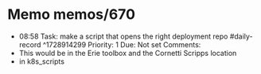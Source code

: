 # Memo memos/670
- 08:58 Task: make a script that opens the right deployment repo #daily-record ^1728914299
Priority: 1
Due: Not set
Comments:
- This would be in the Erie toolbox and the Cornetti Scripps location
- in k8s_scripts